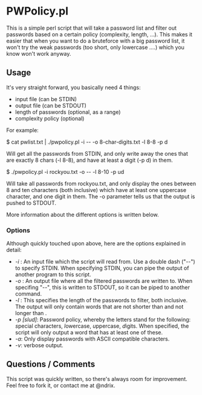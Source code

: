 # PWPolicy.pl
This is a simple perl script that will take a password list and filter out passwords based on a certain policy (complexity, length, ...).  This makes it easier that when you want to do a bruteforce with a big password list, it won't try the weak passwords (too short, only lowercase ....) which you know won't work anyway.

## Usage
It's very straight forward, you basically need 4 things:
- input file (can be STDIN)
- output file (can be STDOUT)
- length of passwords (optional, as a range)
- complexity policy (optional)

For example:

  $ cat pwlist.txt | ./pwpolicy.pl -i -- -o 8-char-digits.txt -l 8-8 -p d

Will get all the passwords from STDIN, and only write away the ones that are exactly 8 chars (-l 8-8), and have at least a digit (-p d) in them.

  $ ./pwpolicy.pl -i rockyou.txt -o -- -l 8-10 -p ud 

Will take all passwords from rockyou.txt, and only display the ones between 8 and ten characters (both inclusive) which have at least one uppercase character, and one digit in them.  The -o parameter tells us that the output is pushed to STDOUT.

More information about the different options is written below.

### Options
Although quickly touched upon above, here are the options explained in detail:
- *-i <file>*: An input file which the script will read from.  Use a double dash ("--") to specify STDIN.  When specifying STDIN, you can pipe the output of another program to this script.
- *-o <file>*: An output file where all the filtered passwords are written to.  When specifing "--", this is written to STDOUT, so it can be piped to another command.
- *-l <minlen-maxlen>*: This specifies the length of the passwords to filter, both inclusive.  The output will only contain words that are not shorter than <minlen> and not longer than <maxlen>.
- *-p [slud]*: Password policy, whereby the letters stand for the following: *s*pecial characters, *l*owercase, *u*ppercase, *d*igits.  When specified, the script will only output a word that has at least one of these.
- *-a*: Only display passwords with ASCII compatible characters.
- *-v*: verbose output.

## Questions / Comments
This script was quickly written, so there's always room for improvement.  Feel free to fork it, or contact me at @ndrix.
